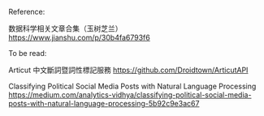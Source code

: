 Reference:

数据科学相关文章合集（玉树芝兰）
https://www.jianshu.com/p/30b4fa6793f6

To be read:

Articut 中文斷詞暨詞性標記服務
https://github.com/Droidtown/ArticutAPI

Classifying Political Social Media Posts with Natural Language Processing
https://medium.com/analytics-vidhya/classifying-political-social-media-posts-with-natural-language-processing-5b92c9e3ac67
